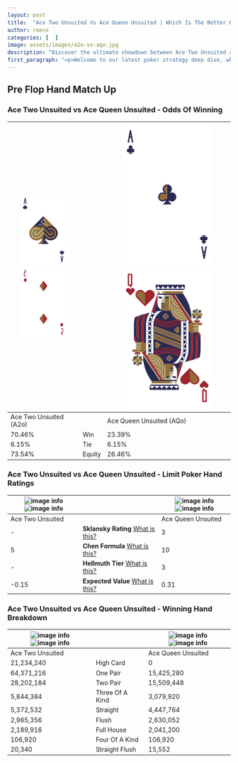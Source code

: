 ```yaml
---
layout: post
title:  "Ace Two Unsuited Vs Ace Queen Unsuited | Which Is The Better Hand In Poker? A Complete Guide"
author: reece
categories: [  ]
image: assets/images/a2o-vs-aqo.jpg
description: "Discover the ultimate showdown between Ace Two Unsuited and Ace Queen Unsuited in poker! Uncover the odds, strategies, and scenarios where one hand triumphs over the other. Get ready to up your poker game with this thrilling analysis."
first_paragraph: "<p>Welcome to our latest poker strategy deep dive, where we're pitting two distinct hands against each other in a high-stakes showdown: Ace Two Unsuited vs Ace Queen Unsuited.</p><p>In the dynamic world of poker, every decision counts, and knowing which hand holds the upper hand is key to your success at the table.</p><p>In this article, we'll dissect these two hands, explore the scenarios where one dominates the other, and equip you with the knowledge to make strategic choices that can tip the odds in your favor.</p><p>Get ready to unravel the intriguing dynamics of these poker hands and elevate your game to new heights.</p>"
---
```




[comment]: # (sp0)

## Pre Flop Hand Match Up

<div class="table hand-ratings" markdown="1"> 



### Ace Two Unsuited vs Ace Queen Unsuited - Odds Of Winning


    
| ![image info](assets/images/hand1/A.png) ![image info](assets/images/hand1/2o.png) |  | ![image info](assets/images/hand2/A.png) ![image info](assets/images/hand2/qo.png) |
| -------- | -------- | -------- |
| Ace Two Unsuited (A2o) |  | Ace Queen Unsuited (AQo) |
| 70.46% | Win | 23.39% |
| 6.15% | Tie | 6.15% |
| 73.54% | Equity | 26.46% |




[comment]: # (sp1)



### Ace Two Unsuited vs Ace Queen Unsuited - Limit Poker Hand Ratings


    
| ![image info](https://www.riverpairs.com/assets/images/hand1/A.png) ![image info](https://www.riverpairs.com/assets/images/hand1/2o.png) |  | ![image info](https://www.riverpairs.com/assets/images/hand2/A.png) ![image info](https://www.riverpairs.com/assets/images/hand2/qo.png) |
| -------- | -------- | -------- |
| Ace Two Unsuited |  | Ace Queen Unsuited |
| - | **Sklansky Rating** [What is this?](/sklansky-rating-explained) | 3 |
| 5 | **Chen Formula** [What is this?](/chen-formula-explained) | 10 |
| - | **Hellmuth Tier** [What is this?](/Hellmuth-tier-explained) | 3 |
| -0.15 | **Expected Value** [What is this?](/expected-value-explained) | 0.31 |




[comment]: # (sp2)



### Ace Two Unsuited vs Ace Queen Unsuited - Winning Hand Breakdown


    
| ![image info](https://www.riverpairs.com/assets/images/hand1/A.png) ![image info](https://www.riverpairs.com/assets/images/hand1/2o.png) |  | ![image info](https://www.riverpairs.com/assets/images/hand2/A.png) ![image info](https://www.riverpairs.com/assets/images/hand2/qo.png) |
| -------- | -------- | -------- |
| Ace Two Unsuited |  | Ace Queen Unsuited |
| 21,234,240 | High Card | 0 |
| 64,371,216 | One Pair | 15,425,280 |
| 28,202,184 | Two Pair | 15,509,448 |
| 5,844,384 | Three Of A Kind | 3,079,920 |
| 5,372,532 | Straight | 4,447,764 |
| 2,965,356 | Flush | 2,630,052 |
| 2,189,916 | Full House | 2,041,200 |
| 106,920 | Four Of A Kind | 106,920 |
| 20,340 | Straight Flush | 15,552 |




[comment]: # (sp3)



</div>

[comment]: # (sp4)



[comment]: # (sp5)

